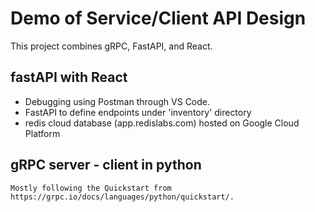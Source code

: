 # Demo of Service/Client API Design
This project combines gRPC, FastAPI, and React.

## fastAPI with React
- Debugging using Postman through VS Code.
- FastAPI to define endpoints under 'inventory' directory
- redis cloud database (app.redislabs.com) hosted on Google Cloud Platform

## gRPC server - client in python
    Mostly following the Quickstart from https://grpc.io/docs/languages/python/quickstart/.